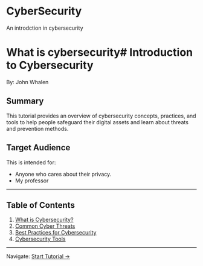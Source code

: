 # CyberSecurity
An introdction in cybersecurity
# What is cybersecurity# Introduction to Cybersecurity

By: John Whalen

## Summary
This tutorial provides an overview of cybersecurity concepts, practices, and tools to help people safeguard their digital assets and learn about threats and prevention methods.

## Target Audience
This is intended for:
- Anyone who cares about their privacy.
- My professor 

---

## Table of Contents
1. [What is Cybersecurity?](what-is-cybersecurity.md)
2. [Common Cyber Threats](Common_Cyber_Threats.md)
3. [Best Practices for Cybersecurity](best-practices.md)
4. [Cybersecurity Tools](tools.md)

---

Navigate:
[Start Tutorial →](what-is-cybersecurity.md)

